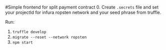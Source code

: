 #Simple frontend for split payment contract
0. Create `.secrets` file and set your projectId for infura ropsten network and your seed phrase from truffle.

Run:
1. `truffle develop`
2. `migrate --reset --network ropsten`
3. `npm start`
